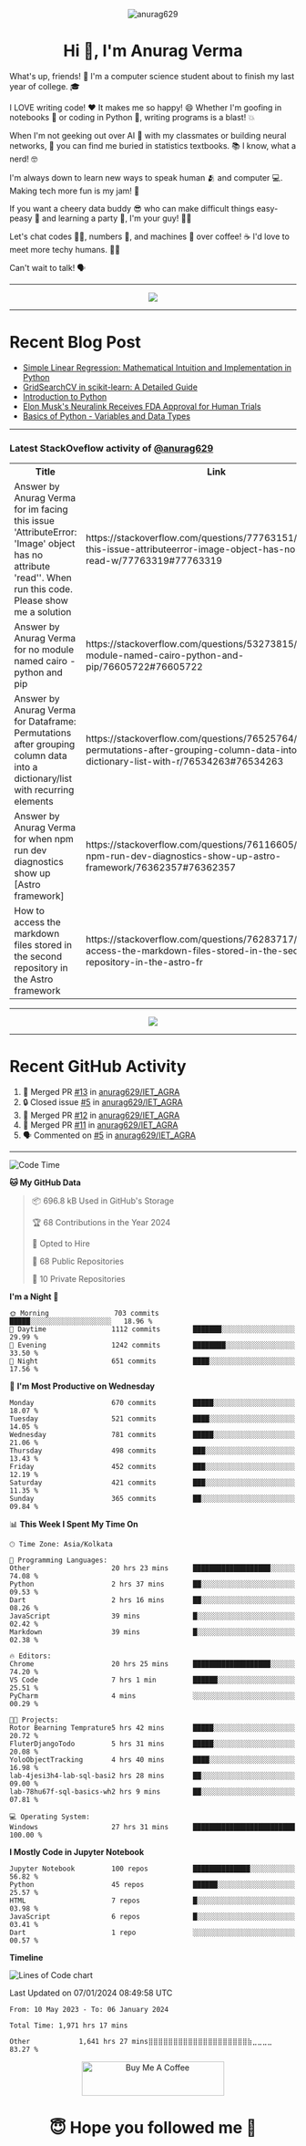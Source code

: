 

<p align="center"> <img src="https://komarev.com/ghpvc/?username=anurag629&label=Profile%20views&color=0e75b6&style=flat" alt="anurag629" /> </p>

<h1 align="center">Hi 👋, I'm Anurag Verma</h1>

What's up, friends! 👋 I'm a computer science student about to finish my last year of college. 🎓

I LOVE writing code! ❤️ It makes me so happy! 😄 Whether I'm goofing in notebooks 📓 or coding in Python 🐍, writing programs is a blast! 💥

When I'm not geeking out over AI 🤖 with my classmates or building neural networks, 🧠 you can find me buried in statistics textbooks. 📚 I know, what a nerd! 🤓

I'm always down to learn new ways to speak human 🫂 and computer 💻. Making tech more fun is my jam! 🍇

If you want a cheery data buddy 😎 who can make difficult things easy-peasy 🥝 and learning a party 🎉, I'm your guy! 🙋‍♂️

Let's chat codes 👨‍💻, numbers 🧮, and machines 🤖 over coffee! ☕ I'd love to meet more techy humans. 💁‍♂️

Can't wait to talk! 🗣️

---

<p align="center">
  <img src="https://spotify-github-profile.vercel.app/api/view.svg?uid=mwvywke3fo2gajpenodnmobfh&cover_image=true&theme=default&show_offline=false&background_color=121212&interchange=false&bar_color=53b14f&bar_color_cover=true">
</p>

---

# Recent Blog Post

<!-- BLOG-POST-LIST:START -->
- [Simple Linear Regression: Mathematical Intuition and Implementation in Python](https://codercops.tech/blog/machine-learning-algorithms/simple-linear-regression-mathematical-intuation)
- [GridSearchCV in scikit-learn: A Detailed Guide](https://codercops.tech/blog/gridsearchcv-in-scikit-learn-a-detailed-guide)
- [Introduction to Python](https://codercops.tech/blog/python-tutorial/introduction-to-python)
- [Elon Musk&#39;s Neuralink Receives FDA Approval for Human Trials](https://codercops.tech/blog/elon-musks-neuralink-receives-fda-approval-for-human-trials)
- [Basics of Python - Variables and Data Types](https://codercops.tech/blog/python-basics-of-python-variables-and-data-types)
<!-- BLOG-POST-LIST:END -->

---

### Latest StackOveflow activity of [@anurag629](https://github.com/anurag629)
<table>
  <tr><th>Title</th><th>Link</th></tr>
  <!-- STACKOVERFLOW:START --><tr><td>Answer by Anurag Verma for im facing this issue &#39;AttributeError: &#39;Image&#39; object has no attribute &#39;read&#39;&#39;. When run this code. Please show me a solution</td><td>https://stackoverflow.com/questions/77763151/im-facing-this-issue-attributeerror-image-object-has-no-attribute-read-w/77763319#77763319</td></tr><tr><td>Answer by Anurag Verma for no module named cairo - python and pip</td><td>https://stackoverflow.com/questions/53273815/no-module-named-cairo-python-and-pip/76605722#76605722</td></tr><tr><td>Answer by Anurag Verma for Dataframe: Permutations after grouping column data into a dictionary/list with recurring elements</td><td>https://stackoverflow.com/questions/76525764/dataframe-permutations-after-grouping-column-data-into-a-dictionary-list-with-r/76534263#76534263</td></tr><tr><td>Answer by Anurag Verma for when npm run dev diagnostics show up [Astro framework]</td><td>https://stackoverflow.com/questions/76116605/when-npm-run-dev-diagnostics-show-up-astro-framework/76362357#76362357</td></tr><tr><td>How to access the markdown files stored in the second repository in the Astro framework</td><td>https://stackoverflow.com/questions/76283717/how-to-access-the-markdown-files-stored-in-the-second-repository-in-the-astro-fr</td></tr><!-- STACKOVERFLOW:END -->
</table>

---

<p align="center">
  <img alig src="https://github-profile-trophy.vercel.app/?username=anurag629&theme=onedark&column=-1" />
</p>

---

# Recent GitHub Activity
<!--START_SECTION:activity-->
1. 🎉 Merged PR [#13](https://github.com/anurag629/IET_AGRA/pull/13) in [anurag629/IET_AGRA](https://github.com/anurag629/IET_AGRA)
2. 🔒 Closed issue [#5](https://github.com/anurag629/IET_AGRA/issues/5) in [anurag629/IET_AGRA](https://github.com/anurag629/IET_AGRA)
3. 🎉 Merged PR [#12](https://github.com/anurag629/IET_AGRA/pull/12) in [anurag629/IET_AGRA](https://github.com/anurag629/IET_AGRA)
4. 🎉 Merged PR [#11](https://github.com/anurag629/IET_AGRA/pull/11) in [anurag629/IET_AGRA](https://github.com/anurag629/IET_AGRA)
5. 🗣 Commented on [#5](https://github.com/anurag629/IET_AGRA/issues/5#issuecomment-1854540580) in [anurag629/IET_AGRA](https://github.com/anurag629/IET_AGRA)
<!--END_SECTION:activity-->

---

<!--START_SECTION:waka-->
![Code Time](http://img.shields.io/badge/Code%20Time-1%2C976%20hrs%2041%20mins-blue)

**🐱 My GitHub Data** 

> 📦 696.8 kB Used in GitHub's Storage 
 > 
> 🏆 68 Contributions in the Year 2024
 > 
> 💼 Opted to Hire
 > 
> 📜 68 Public Repositories 
 > 
> 🔑 10 Private Repositories 
 > 
**I'm a Night 🦉** 

```text
🌞 Morning                703 commits         █████░░░░░░░░░░░░░░░░░░░░   18.96 % 
🌆 Daytime                1112 commits        ███████░░░░░░░░░░░░░░░░░░   29.99 % 
🌃 Evening                1242 commits        ████████░░░░░░░░░░░░░░░░░   33.50 % 
🌙 Night                  651 commits         ████░░░░░░░░░░░░░░░░░░░░░   17.56 % 
```
📅 **I'm Most Productive on Wednesday** 

```text
Monday                   670 commits         █████░░░░░░░░░░░░░░░░░░░░   18.07 % 
Tuesday                  521 commits         ████░░░░░░░░░░░░░░░░░░░░░   14.05 % 
Wednesday                781 commits         █████░░░░░░░░░░░░░░░░░░░░   21.06 % 
Thursday                 498 commits         ███░░░░░░░░░░░░░░░░░░░░░░   13.43 % 
Friday                   452 commits         ███░░░░░░░░░░░░░░░░░░░░░░   12.19 % 
Saturday                 421 commits         ███░░░░░░░░░░░░░░░░░░░░░░   11.35 % 
Sunday                   365 commits         ██░░░░░░░░░░░░░░░░░░░░░░░   09.84 % 
```


📊 **This Week I Spent My Time On** 

```text
🕑︎ Time Zone: Asia/Kolkata

💬 Programming Languages: 
Other                    20 hrs 23 mins      ███████████████████░░░░░░   74.08 % 
Python                   2 hrs 37 mins       ██░░░░░░░░░░░░░░░░░░░░░░░   09.53 % 
Dart                     2 hrs 16 mins       ██░░░░░░░░░░░░░░░░░░░░░░░   08.26 % 
JavaScript               39 mins             █░░░░░░░░░░░░░░░░░░░░░░░░   02.42 % 
Markdown                 39 mins             █░░░░░░░░░░░░░░░░░░░░░░░░   02.38 % 

🔥 Editors: 
Chrome                   20 hrs 25 mins      ███████████████████░░░░░░   74.20 % 
VS Code                  7 hrs 1 min         ██████░░░░░░░░░░░░░░░░░░░   25.51 % 
PyCharm                  4 mins              ░░░░░░░░░░░░░░░░░░░░░░░░░   00.29 % 

🐱‍💻 Projects: 
Rotor Bearning Temprature5 hrs 42 mins       █████░░░░░░░░░░░░░░░░░░░░   20.72 % 
FluterDjangoTodo         5 hrs 31 mins       █████░░░░░░░░░░░░░░░░░░░░   20.08 % 
YoloObjectTracking       4 hrs 40 mins       ████░░░░░░░░░░░░░░░░░░░░░   16.98 % 
lab-4jesi3h4-lab-sql-basi2 hrs 28 mins       ██░░░░░░░░░░░░░░░░░░░░░░░   09.00 % 
lab-78hu67f-sql-basics-wh2 hrs 9 mins        ██░░░░░░░░░░░░░░░░░░░░░░░   07.81 % 

💻 Operating System: 
Windows                  27 hrs 31 mins      █████████████████████████   100.00 % 
```

**I Mostly Code in Jupyter Notebook** 

```text
Jupyter Notebook         100 repos           ██████████████░░░░░░░░░░░   56.82 % 
Python                   45 repos            ██████░░░░░░░░░░░░░░░░░░░   25.57 % 
HTML                     7 repos             █░░░░░░░░░░░░░░░░░░░░░░░░   03.98 % 
JavaScript               6 repos             █░░░░░░░░░░░░░░░░░░░░░░░░   03.41 % 
Dart                     1 repo              ░░░░░░░░░░░░░░░░░░░░░░░░░   00.57 % 
```



**Timeline**

![Lines of Code chart](https://raw.githubusercontent.com/anurag629/anurag629/main/assets/bar_graph.png)


 Last Updated on 07/01/2024 08:49:58 UTC
<!--END_SECTION:waka-->

<!--START_SECTION:waka-simple-->

```text
From: 10 May 2023 - To: 06 January 2024

Total Time: 1,971 hrs 17 mins

Other            1,641 hrs 27 mins⣿⣿⣿⣿⣿⣿⣿⣿⣿⣿⣿⣿⣿⣿⣿⣿⣿⣿⣿⣿⣷⣀⣀⣀⣀   83.27 %
```

<!--END_SECTION:waka-simple-->

<p align="center"> 
<a href="https://www.buymeacoffee.com/anurag629" target="_blank"><img src="https://cdn.buymeacoffee.com/buttons/default-orange.png" alt="Buy Me A Coffee" height="60" width="250"></a>
</p>


<h1 align="center"> 😇 Hope you followed me 🥰  </h1>
